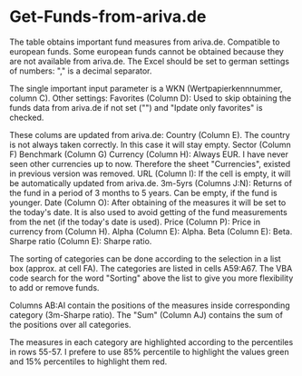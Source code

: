 # Get-Funds-from-ariva.de
The table obtains important fund measures from ariva.de. 
Compatible to european funds. Some european funds cannot be obtained because they are not available from ariva.de.
The Excel should be set to german settings of numbers: "," is a decimal separator. 

The single important input parameter is a WKN (Wertpapierkennnummer, column C).
Other settings:
Favorites (Column D): Used to skip obtaining the funds data from ariva.de if not set ("") and "Ipdate only favorites" is checked.  

These colums are updated from ariva.de:
Country (Column E). The country is not always taken correctly. In this case it will stay empty.
Sector (Column F)
Benchmark (Column G)
Currency (Column H): Always EUR. I have never seen other currencies up to now. Therefore the sheet "Currencies", existed in previous version was removed.
URL (Column I): If the cell is empty, it will be automatically updated from ariva.de.
3m-5yrs (Columns J:N): Returns of the fund in a period of 3 months to 5 years. Can be empty, if the fund is younger.
Date (Column O): After obtaining of the measures it will be set to the today's date. It is also used to avoid getting of the fund measurements from the net (if the today's date is used). 
Price (Column P): Price in currency from (Column H).
Alpha (Column E): Alpha.
Beta (Column E): Beta.
Sharpe ratio (Column E): Sharpe ratio.

The sorting of categories can be done according to the selection in a list box (approx. at cell FA). The categories are listed in cells A59:A67. The VBA code search for the word "Sorting" above the list to give you more flexibility to add or remove funds.

Columns AB:AI contain the positions of the measures inside corresponding category (3m-Sharpe ratio). The "Sum" (Column AJ) contains the sum of the positions over all categories.

The measures in each category are highlighted according to the percentiles in rows 55-57. I prefere to use 85% percentile to highlight the values green and 15% percentiles to highlight them red.
